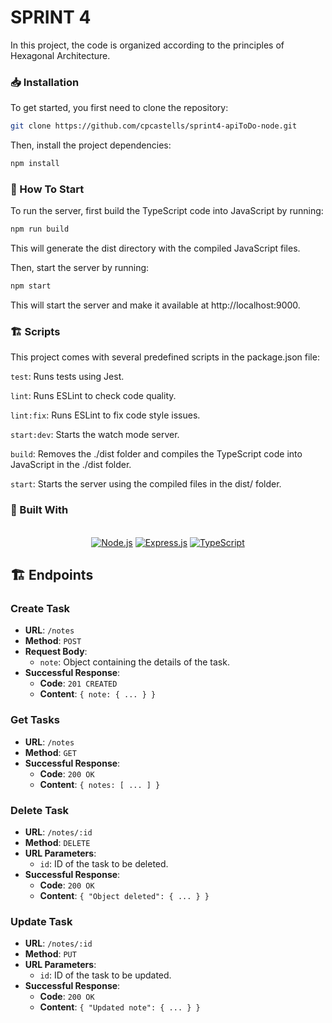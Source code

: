 # SPRINT 4

In this project, the code is organized according to the principles of Hexagonal Architecture.

### 📥 Installation

To get started, you first need to clone the repository:

```bash
git clone https://github.com/cpcastells/sprint4-apiToDo-node.git
```

Then, install the project dependencies:

```bash
npm install
```

### 🏁 How To Start

To run the server, first build the TypeScript code into JavaScript by running:

```bash
npm run build
```

This will generate the dist directory with the compiled JavaScript files.

Then, start the server by running:

```bash
npm start
```

This will start the server and make it available at http://localhost:9000.

### 🏗️ Scripts

This project comes with several predefined scripts in the package.json file:

`test`: Runs tests using Jest.

`lint`: Runs ESLint to check code quality.

`lint:fix`: Runs ESLint to fix code style issues.

`start:dev`: Starts the watch mode server.

`build`: Removes the ./dist folder and compiles the TypeScript code into JavaScript in the ./dist folder.

`start`: Starts the server using the compiled files in the dist/ folder.

### 📝 Built With

<br>

<div align="center">
  <a href="https://nodejs.org/"><img src="https://img.shields.io/badge/Node.js-Runtime-green" alt="Node.js"></a>
  <a href="https://expressjs.com/"><img src="https://img.shields.io/badge/Express.js-Framework-orange" alt="Express.js"></a>
  <a href="https://www.typescriptlang.org/"><img src="https://img.shields.io/badge/TypeScript-Language-blue?logo=typescript" alt="TypeScript"></a>
</div>

## 🏗️ Endpoints

### Create Task

- **URL**: `/notes`
- **Method**: `POST`
- **Request Body**:
  - `note`: Object containing the details of the task.
- **Successful Response**:
  - **Code**: `201 CREATED`
  - **Content**: `{ note: { ... } }`

### Get Tasks

- **URL**: `/notes`
- **Method**: `GET`
- **Successful Response**:
  - **Code**: `200 OK`
  - **Content**: `{ notes: [ ... ] }`

### Delete Task

- **URL**: `/notes/:id`
- **Method**: `DELETE`
- **URL Parameters**:
  - `id`: ID of the task to be deleted.
- **Successful Response**:
  - **Code**: `200 OK`
  - **Content**: `{ "Object deleted": { ... } }`

### Update Task

- **URL**: `/notes/:id`
- **Method**: `PUT`
- **URL Parameters**:
  - `id`: ID of the task to be updated.
- **Successful Response**:
  - **Code**: `200 OK`
  - **Content**: `{ "Updated note": { ... } }`
